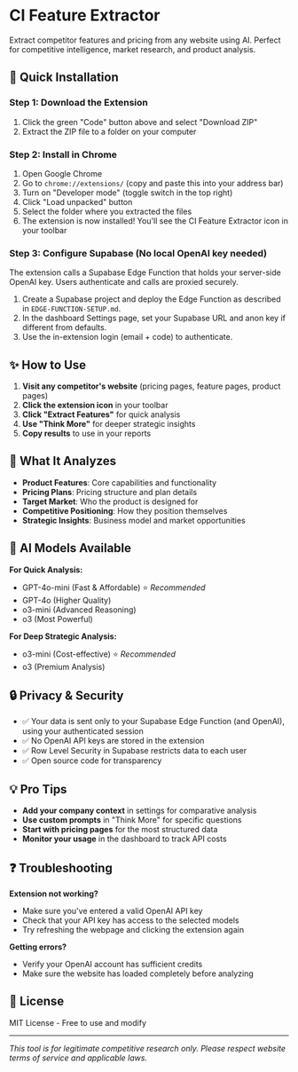 # CI Feature Extractor

Extract competitor features and pricing from any website using AI. Perfect for competitive intelligence, market research, and product analysis.

## 🚀 Quick Installation

### Step 1: Download the Extension
1. Click the green "Code" button above and select "Download ZIP"
2. Extract the ZIP file to a folder on your computer

### Step 2: Install in Chrome
1. Open Google Chrome
2. Go to `chrome://extensions/` (copy and paste this into your address bar)
3. Turn on "Developer mode" (toggle switch in the top right)
4. Click "Load unpacked" button
5. Select the folder where you extracted the files
6. The extension is now installed! You'll see the CI Feature Extractor icon in your toolbar

### Step 3: Configure Supabase (No local OpenAI key needed)
The extension calls a Supabase Edge Function that holds your server-side OpenAI key. Users authenticate and calls are proxied securely.

1. Create a Supabase project and deploy the Edge Function as described in `EDGE-FUNCTION-SETUP.md`.
2. In the dashboard Settings page, set your Supabase URL and anon key if different from defaults.
3. Use the in-extension login (email + code) to authenticate.

## ✨ How to Use

1. **Visit any competitor's website** (pricing pages, feature pages, product pages)
2. **Click the extension icon** in your toolbar
3. **Click "Extract Features"** for quick analysis
4. **Use "Think More"** for deeper strategic insights
5. **Copy results** to use in your reports

## 🎯 What It Analyzes

- **Product Features**: Core capabilities and functionality
- **Pricing Plans**: Pricing structure and plan details
- **Target Market**: Who the product is designed for
- **Competitive Positioning**: How they position themselves
- **Strategic Insights**: Business model and market opportunities

## 🤖 AI Models Available

**For Quick Analysis:**
- GPT-4o-mini (Fast & Affordable) ⭐ *Recommended*
- GPT-4o (Higher Quality)
- o3-mini (Advanced Reasoning)
- o3 (Most Powerful)

**For Deep Strategic Analysis:**
- o3-mini (Cost-effective) ⭐ *Recommended*
- o3 (Premium Analysis)

## 🔒 Privacy & Security

- ✅ Your data is sent only to your Supabase Edge Function (and OpenAI), using your authenticated session
- ✅ No OpenAI API keys are stored in the extension
- ✅ Row Level Security in Supabase restricts data to each user
- ✅ Open source code for transparency

## 💡 Pro Tips

- **Add your company context** in settings for comparative analysis
- **Use custom prompts** in "Think More" for specific questions
- **Start with pricing pages** for the most structured data
- **Monitor your usage** in the dashboard to track API costs

## ❓ Troubleshooting

**Extension not working?**
- Make sure you've entered a valid OpenAI API key
- Check that your API key has access to the selected models
- Try refreshing the webpage and clicking the extension again

**Getting errors?**
- Verify your OpenAI account has sufficient credits
- Make sure the website has loaded completely before analyzing

## 📄 License

MIT License - Free to use and modify

---

*This tool is for legitimate competitive research only. Please respect website terms of service and applicable laws.*